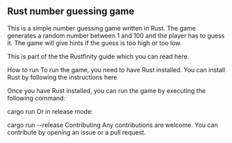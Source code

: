 ## Rust number guessing game
This is a simple number guessing game written in Rust. The game generates a random number between 1 and 100 and the player has to guess it. The game will give hints if the guess is too high or too low.


This is part of the the Rustfinity guide which you can read here.


How to run
To run the game, you need to have Rust installed. You can install Rust by following the instructions here


Once you have Rust installed, you can run the game by executing the following command:


cargo run
Or in release mode:


cargo run --release
Contributing
Any contributions are welcome. You can contribute by opening an issue or a pull request.
